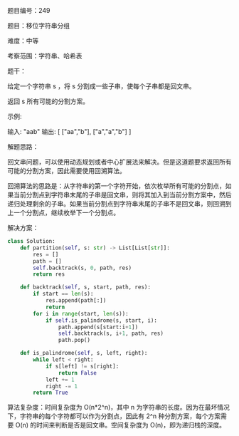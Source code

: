 题目编号：249

题目：移位字符串分组

难度：中等

考察范围：字符串、哈希表

题干：

给定一个字符串 s ，将 s 分割成一些子串，使每个子串都是回文串。

返回 s 所有可能的分割方案。

示例:

输入: "aab"
输出:
[
  ["aa","b"],
  ["a","a","b"]
]

解题思路：

回文串问题，可以使用动态规划或者中心扩展法来解决。但是这道题要求返回所有可能的分割方案，因此需要使用回溯算法。

回溯算法的思路是：从字符串的第一个字符开始，依次枚举所有可能的分割点，如果当前分割点到字符串末尾的子串是回文串，则将其加入到当前分割方案中，然后递归处理剩余的子串。如果当前分割点到字符串末尾的子串不是回文串，则回溯到上一个分割点，继续枚举下一个分割点。

解决方案：

```python
class Solution:
    def partition(self, s: str) -> List[List[str]]:
        res = []
        path = []
        self.backtrack(s, 0, path, res)
        return res

    def backtrack(self, s, start, path, res):
        if start == len(s):
            res.append(path[:])
            return
        for i in range(start, len(s)):
            if self.is_palindrome(s, start, i):
                path.append(s[start:i+1])
                self.backtrack(s, i+1, path, res)
                path.pop()

    def is_palindrome(self, s, left, right):
        while left < right:
            if s[left] != s[right]:
                return False
            left += 1
            right -= 1
        return True
```

算法复杂度：时间复杂度为 O(n*2^n)，其中 n 为字符串的长度。因为在最坏情况下，字符串的每个字符都可以作为分割点，因此有 2^n 种分割方案，每个方案需要 O(n) 的时间来判断是否是回文串。空间复杂度为 O(n)，即为递归栈的深度。
